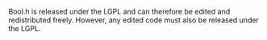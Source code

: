 Bool.h is released under the LGPL and can therefore be edited and redistributed freely. However, any edited code must also be released under the LGPL.